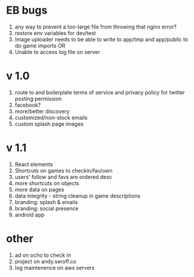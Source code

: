 # EB bugs

1. any way to prevent a too-large file from throwing that nginx error?
1. restore env variables for dev/test
1. Image uploader needs to be able to write to app/tmp and app/public to do game imports OR 
1. Unable to access log file on server

# v 1.0

1. route to and boilerplate terms of service and privacy policy for twitter posting permission
1. facebook? 
1. more/better discovery
1. customized/non-stock emails
1. custom splash page images

# v 1.1

1. React elements
1. Shortcuts on games to checkin/fav/own
1. users' follow and favs are ordered desc
1. more shortcuts on objects
1. more data on pages
1. data integrity - string cleanup in game descriptions
1. branding: splash & emails
1. branding: social presence
1. android app

# other
1. ad on ocho to check in
1. project on andy.seroff.co
1. log maintenence on aws servers